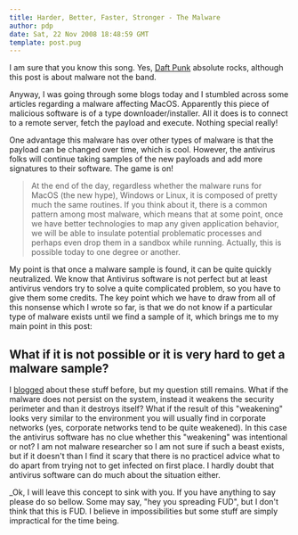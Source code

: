 ```yaml
---
title: Harder, Better, Faster, Stronger - The Malware
author: pdp
date: Sat, 22 Nov 2008 18:48:59 GMT
template: post.pug
---
```


I am sure that you know this song. Yes, [Daft Punk](http://en.wikipedia.org/wiki/Daft_Punk) absolute rocks, although this post is about malware not the band.

Anyway, I was going through some blogs today and I stumbled across some articles regarding a malware affecting MacOS. Apparently this piece of malicious software is of a type downloader/installer. All it does is to connect to a remote server, fetch the payload and execute. Nothing special really!

One advantage this malware has over other types of malware is that the payload can be changed over time, which is cool. However, the antivirus folks will continue taking samples of the new payloads and add more signatures to their software. The game is on!

> At the end of the day, regardless whether the malware runs for MacOS (the new hype), Windows or Linux, it is composed of pretty much the same routines. If you think about it, there is a common pattern among most malware, which means that at some point, once we have better technologies to map any given application behavior, we will be able to insulate potential problematic processes and perhaps even drop them in a sandbox while running. Actually, this is possible today to one degree or another.

My point is that once a malware sample is found, it can be quite quickly neutralized. We know that Antivirus software is not perfect but at least antivirus vendors try to solve a quite complicated problem, so you have to give them some credits. The key point which we have to draw from all of this nonsense which I wrote so far, is that we do not know if a particular type of malware exists until we find a sample of it, which brings me to my main point in this post:

## What if it is not possible or it is very hard to get a malware sample?

I [blogged](/blog/browser-rootkits/) about these stuff before, but my question still remains. What if the malware does not persist on the system, instead it weakens the security perimeter and than it destroys itself? What if the result of this "weakening" looks very similar to the environment you will usually find in corporate networks (yes, corporate networks tend to be quite weakened). In this case the antivirus software has no clue whether this "weakening" was intentional or not? I am not malware researcher so I am not sure if such a beast exists, but if it doesn't than I find it scary that there is no practicel advice what to do apart from trying not to get infected on first place. I hardly doubt that antivirus software can do much about the situation either.

_Ok, I will leave this concept to sink with you. If you have anything to say please do so bellow. Some may say, "hey you spreading FUD", but I don't think that this is FUD. I believe in impossibilities but some stuff are simply impractical for the time being.
